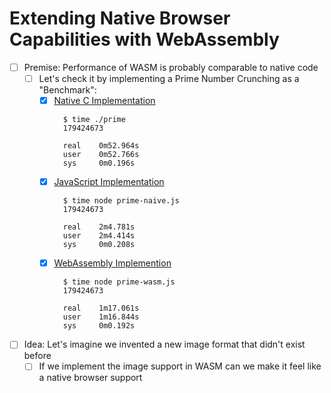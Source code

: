 # Extending Native Browser Capabilities with WebAssembly

- [ ] Premise: Performance of WASM is probably comparable to native code
  - [ ] Let's check it by implementing a Prime Number Crunching as a "Benchmark":
    - [x] [Native C Implementation](./main.c)
      ```console
        $ time ./prime
        179424673

        real    0m52.964s
        user    0m52.766s
        sys     0m0.196s
      ```
    - [x] [JavaScript Implementation](./prime-naive.js)
      ```console
        $ time node prime-naive.js
        179424673

        real    2m4.781s
        user    2m4.414s
        sys     0m0.208s
      ```
    - [x] [WebAssembly Implemention](./prime.wat)
      ```console
        $ time node prime-wasm.js
        179424673

        real    1m17.061s
        user    1m16.844s
        sys     0m0.192s
      ```
- [ ] Idea: Let's imagine we invented a new image format that didn't exist before
  - [ ] If we implement the image support in WASM can we make it feel like a native browser support
